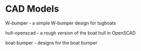 
# CAD Models

W-bumper - a simple W-bumper design for tugboats

hull-openscad - a rough version of the boat hull in OpenSCAD

boat-bumper - designs for the boat bumper

